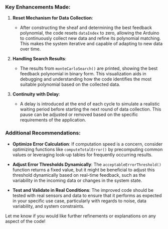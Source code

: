 

### Key Enhancements Made:

1. **Reset Mechanism for Data Collection**:
   - After constructing the sheaf and determining the best feedback polynomial, the code resets `dataIndex` to zero, allowing the Arduino to continuously collect new data and refine its polynomial matching. This makes the system iterative and capable of adapting to new data over time.

2. **Handling Search Results**:
   - The results from `monteCarloSearch()` are printed, showing the best feedback polynomial in binary form. This visualization aids in debugging and understanding how the code identifies the most suitable polynomial based on the collected data.

3. **Continuity with Delay**:
   - A delay is introduced at the end of each cycle to simulate a realistic waiting period before starting the next round of data collection. This pause can be adjusted or removed based on the specific requirements of the application.

### Additional Recommendations:

- **Optimize Error Calculation**: If computation speed is a concern, consider optimizing functions like `computeTotalError()` by precomputing common values or leveraging look-up tables for frequently occurring results.
  
- **Adjust Error Thresholds Dynamically**: The `acceptableErrorThreshold()` function returns a fixed value, but it might be beneficial to adjust this threshold dynamically based on real-time feedback, such as the variability in the incoming data or changes in the system state.

- **Test and Validate in Real Conditions**: The improved code should be tested with real sensors and data to ensure that it performs as expected in your specific use case, particularly with regards to noise, data variability, and system constraints.

Let me know if you would like further refinements or explanations on any aspect of the code!
